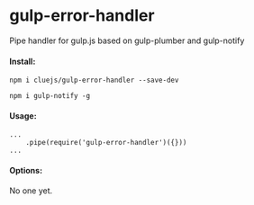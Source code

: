 # gulp-error-handler
Pipe handler for gulp.js based on gulp-plumber and gulp-notify

#### Install:
```
npm i cluejs/gulp-error-handler --save-dev
```

```
npm i gulp-notify -g
```

#### Usage:
```
...
    .pipe(require('gulp-error-handler')({}))
...
```

#### Options:
No one yet.